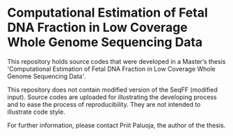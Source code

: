 # Computational Estimation of Fetal DNA Fraction in Low Coverage Whole Genome Sequencing Data

This repository holds source codes that were developed in a Master’s thesis 'Computational Estimation of Fetal DNA Fraction in Low Coverage Whole Genome Sequencing Data'. 


This repository does not contain modified version of the SeqFF (modified input). Source codes are uploaded for illustrating the developing process and to ease the process of reproducibility. They are not intended to illustrate code style.


For further information, please contact Priit Paluoja, the author of the thesis.

